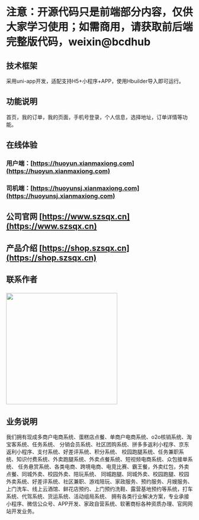 
# 注意：开源代码只是前端部分内容，仅供大家学习使用；如需商用，请获取前后端完整版代码，weixin@bcdhub

## 技术框架
采用uni-app开发，适配支持H5+小程序+APP，使用Hbuilder导入即可运行。

## 功能说明
首页，我的订单，我的页面，手机号登录，个人信息，选择地址，订单详情等功能。

## 在线体验
### 用户端：[https://huoyun.xianmaxiong.com](https://huoyun.xianmaxiong.com)
### 司机端：[https://huoyunsj.xianmaxiong.com](https://huoyunsj.xianmaxiong.com)

## 公司官网 [https://www.szsqx.cn](https://www.szsqx.cn)

## 产品介绍 [https://shop.szsqx.cn](https://shop.szsqx.cn)

## 联系作者
### <img src="https://img-blog.csdnimg.cn/4e657b99c7cd4676b0afbc53bd51366d.jpeg" width="300" height="300">

## 业务说明
我们拥有现成多商户电商系统、蛋糕店点餐、单商户电商系统、o2o核销系统、淘宝客系统、任务系统、
分销会员系统、社区团购系统、拼多多返利小程序、京东返利小程序、支付系统、好差评系统、积分系统、
校园跑腿系统、任务兼职系统、知识付费系统、外卖跑腿系统、外卖点餐系统、短视频电商系统、众包接单系统、
任务悬赏系统、各类电商、跨境电商、电竞比赛、霸王餐，外卖红包，外卖点餐、同城外卖、校园外卖、陪玩系统、
同城跑腿、同城外卖、校园跑腿、校园外卖系统、好差评系统、社区兼职、游戏陪玩、家政服务、预约服务、月嫂服务、
上门洗车、线上云酒馆、鲜花店预约、上门预约洗鞋、露营基地预约等系统，打车系统、代驾系统、货运系统、活动组局系统、
拥有各类行业解决方案，专业承接小程序、微信公众号、APP开发、家政自营系统、软著商标各种资质办理、官网网站开发业务。